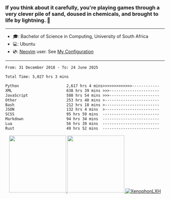 ### If you think about it carefully, you're playing games through a very clever pile of sand, doused in chemicals, and brought to life by lightning.  👋

-------------------------------------------------------------------------------------------------------

- 🎓: Bachelor of Science in Computing, University of South Africa
- 💻: Ubuntu
- 💿: [Neovim](https://github.com/neovim/neovim) user. See [My Configuration](https://github.com/XenophonLXH/xenovim)

-------------------------------------------------------------------------------------------------------

<!--START_SECTION:waka-->

```txt
From: 31 December 2018 - To: 24 June 2025

Total Time: 5,027 hrs 3 mins

Python                     2,617 hrs 4 mins>>>>>>>>>>>>>------------   52.06 %
XML                        638 hrs 39 mins >>>----------------------   12.71 %
JavaScript                 588 hrs 54 mins >>>----------------------   11.72 %
Other                      253 hrs 48 mins >------------------------   05.05 %
Bash                       212 hrs 18 mins >------------------------   04.22 %
JSON                       132 hrs 4 mins  >------------------------   02.63 %
SCSS                       95 hrs 59 mins  -------------------------   01.91 %
Markdown                   94 hrs 34 mins  -------------------------   01.88 %
Lua                        56 hrs 39 mins  -------------------------   01.13 %
Rust                       49 hrs 52 mins  -------------------------   00.99 %
```

<!--END_SECTION:waka-->


<p align="center">
    <a href="https://github.com/XenophonLXH">
        <img height="180em" src="https://github-readme-stats-eight-theta.vercel.app/api?username=XenophonLXH&show_icons=true&theme=algolia&include_all_commits=true&count_private=true"/>
        <img height="180em" src="https://github-readme-stats-eight-theta.vercel.app/api/top-langs/?username=XenophonLXH&layout=compact&langs_count=8&theme=algolia"/>
        <img align="center" src="https://github-readme-streak-stats.herokuapp.com/?user=XenophonLXH&theme=algolia" alt="XenophonLXH" />
    </a>
</p>

